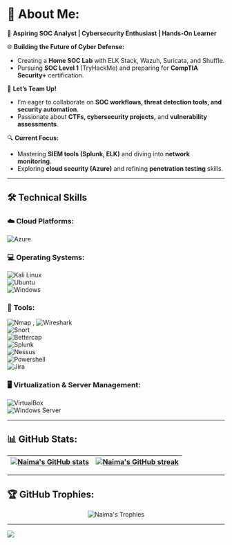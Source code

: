 # 💫 About Me:  
🚀 **Aspiring SOC Analyst | Cybersecurity Enthusiast | Hands-On Learner**  

🌐 **Building the Future of Cyber Defense:**  
- Creating a **Home SOC Lab** with ELK Stack, Wazuh, Suricata, and Shuffle.  
- Pursuing **SOC Level 1** (TryHackMe) and preparing for **CompTIA Security+** certification.  

🤝 **Let’s Team Up!**  
- I’m eager to collaborate on **SOC workflows, threat detection tools, and security automation**.  
- Passionate about **CTFs, cybersecurity projects,** and **vulnerability assessments**.  

🔍 **Current Focus:**  
- Mastering **SIEM tools (Splunk, ELK)** and diving into **network monitoring**.  
- Exploring **cloud security (Azure)** and refining **penetration testing** skills.  

---

## 🛠️ Technical Skills  

### ☁️ **Cloud Platforms:**  
![Azure](https://img.shields.io/badge/Azure-%230072C6.svg?style=for-the-badge&logo=microsoftazure&logoColor=white)  

### 💻 **Operating Systems:**  
![Kali Linux](https://img.shields.io/badge/Kali_Linux-%23557C94.svg?style=for-the-badge&logo=kalilinux&logoColor=white)  
![Ubuntu](https://img.shields.io/badge/Ubuntu-%23E95420.svg?style=for-the-badge&logo=ubuntu&logoColor=white)  
![Windows](https://img.shields.io/badge/Windows-%230078D6.svg?style=for-the-badge&logo=windows&logoColor=white)  

### 🧰 **Tools:**  
![Nmap](https://img.shields.io/badge/Nmap-%23004080.svg?style=for-the-badge&logo=nmap&logoColor=white)  , ![Wireshark](https://img.shields.io/badge/Wireshark-%23167F92.svg?style=for-the-badge&logo=wireshark&logoColor=white)  
![Snort](https://img.shields.io/badge/Snort-%23EA1F33.svg?style=for-the-badge&logo=snort&logoColor=white)  
![Bettercap](https://img.shields.io/badge/Bettercap-%23000000.svg?style=for-the-badge)  
![Splunk](https://img.shields.io/badge/Splunk-%23000000.svg?style=for-the-badge&logo=splunk&logoColor=white)  
![Nessus](https://img.shields.io/badge/Nessus-%230074C1.svg?style=for-the-badge&logo=nessus&logoColor=white)  
![Powershell](https://img.shields.io/badge/PowerShell-%235391FE.svg?style=for-the-badge&logo=powershell&logoColor=white)  
![Jira](https://img.shields.io/badge/Jira-%230052CC.svg?style=for-the-badge&logo=jira&logoColor=white)  

### 🖥️ **Virtualization & Server Management:**  
![VirtualBox](https://img.shields.io/badge/VirtualBox-%23183A61.svg?style=for-the-badge&logo=virtualbox&logoColor=white)  
![Windows Server](https://img.shields.io/badge/Windows%20Server-%230078D6.svg?style=for-the-badge&logo=windows&logoColor=white)  

---

## 📊 GitHub Stats:  
| <a href="https://github.com/NaimaMu/github-readme-stats"><img align="center" src="https://github-readme-stats.vercel.app/api?username=NaimaMu&show_icons=true&include_all_commits=true&theme=radical&hide_border=false" alt="Naima's GitHub stats" /></a> | <a href="https://github.com/NaimaMu/github-readme-streak-stats"><img align="center" src="https://github-readme-streak-stats.herokuapp.com/?user=NaimaMu&theme=radical&hide_border=false" alt="Naima's GitHub streak" /></a> |  
| ------------- | ------------- |  

---

## 🏆 GitHub Trophies:  
<p align="center">  
  <img src="https://github-profile-trophy.vercel.app/?username=NaimaMu&theme=dracula&no-frame=true&row=1" alt="Naima's Trophies" />  
</p>  

---

[![](https://visitcount.itsvg.in/api?id=NaimaMu&icon=0&color=0)](https://visitcount.itsvg.in)  
